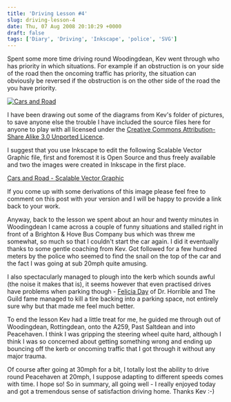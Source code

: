 ```yaml
---
title: 'Driving Lesson #4'
slug: driving-lesson-4
date: Thu, 07 Aug 2008 20:10:29 +0000
draft: false
tags: ['Diary', 'Driving', 'Inkscape', 'police', 'SVG']
---
```


Spent some more time driving round Woodingdean, Kev went through who has priority in which situations. For example if an obstruction is on your side of the road then the oncoming traffic has priority, the situation can obviously be reversed if the obstruction is on the other side of the road the you have priority.

[![](/uploads/2008/08/carsandroad-228x300.png "Cars and Road")](/uploads/2008/08/carsandroad.png)

I have been drawing out some of the diagrams from Kev's folder of pictures, to save anyone else the trouble I have included the source files here for anyone to play with all licensed under the [Creative Commons Attribution-Share Alike 3.0 Unported Licence](http://creativecommons.org/licenses/by-sa/3.0/).

I suggest that you use Inkscape to edit the following Scalable Vector Graphic file, first and foremost it is Open Source and thus freely available and two the images were created in Inkscape in the first place.

[Cars and Road - Scalable Vector Graphic](/uploads/2008/08/carsandroadinkscape.svg)

If you come up with some derivations of this image please feel free to comment on this post with your version and I will be happy to provide a link back to your work.

Anyway, back to the lesson we spent about an hour and twenty minutes in Woodingdean I came across a couple of funny situations and stalled right in front of a Brighton & Hove Bus Company bus which was threw me somewhat, so much so that I couldn't start the car again. I did it eventually thanks to some gentle coaching from Kev. Got followed for a few hundred meters by the police who seemed to find the snail on the top of the car and the fact I was going at sub 20mph quite amusing.

I also spectacularly managed to plough into the kerb which sounds awful (the noise it makes that is), it seems however that even practised drives have problems when parking though - [Felicia Day](http://twitter.com/feliciaday) of Dr. Horrible and The Guild fame managed to kill a tire backing into a parking space, not entirely sure why but that made me feel much better.

To end the lesson Kev had a little treat for me, he guided me through out of Woodingdean, Rottingdean, onto the A259, Past Saltdean and into Peacehaven. I think I was gripping the steering wheel quite hard, although I think I was so concerned about getting something wrong and ending up bouncing off the kerb or oncoming traffic that I got through it without any major trauma.

Of course after going at 30mph for a bit, I totally lost the ability to drive round Peacehaven at 20mph, I suppose adapting to different speeds comes with time. I hope so! So in summary, all going well - I really enjoyed today and got a tremendous sense of satisfaction driving home. Thanks Kev :-)